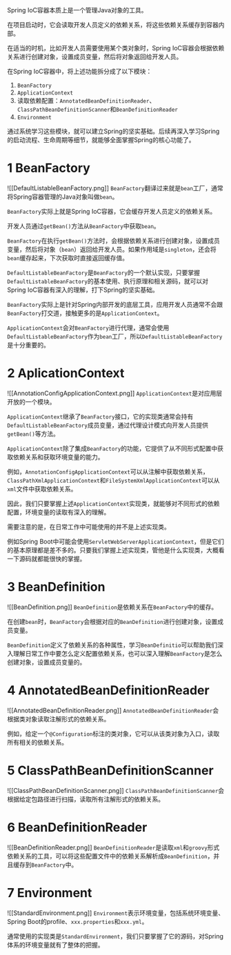 Spring IoC容器本质上是一个管理Java对象的工具。

在项目启动时，它会读取开发人员定义的依赖关系，将这些依赖关系缓存到容器内部。

在适当的时机，比如开发人员需要使用某个类对象时，Spring IoC容器会根据依赖关系进行创建对象，设置成员变量，然后将对象返回给开发人员。

在Spring IoC容器中，将上述功能拆分成了以下模块：
1. `BeanFactory`
2. `ApplicationContext`
4. 读取依赖配置：`AnnotatedBeanDefinitionReader`、`ClassPathBeanDefinitionScanner`和`BeanDefinitionReader`
5. `Environment`

通过系统学习这些模块，就可以建立Spring的坚实基础。后续再深入学习Spring的启动流程、生命周期等细节，就能够全面掌握Spring的核心功能了。

# 1 BeanFactory
![[DefaultListableBeanFactory.png]]
`BeanFactory`翻译过来就是`bean`工厂，通常将Spring容器管理的Java对象叫做`bean`。

`BeanFactory`实际上就是Spring IoC容器，它会缓存开发人员定义的依赖关系。

开发人员通过`getBean()`方法从`BeanFactory`中获取`bean`。

`BeanFactory`在执行`getBean()`方法时，会根据依赖关系进行创建对象，设置成员变量，然后将对象（`bean`）返回给开发人员。如果作用域是`singleton`，还会将`bean`缓存起来，下次获取时直接返回缓存值。

`DefaultListableBeanFactory`是`BeanFactory`的一个默认实现，只要掌握`DefaultListableBeanFactory`的基本使用、执行原理和相关源码，就可以对Spring IoC容器有深入的理解，打下Spring的坚实基础。

`BeanFactory`实际上是针对Spring内部开发的底层工具，应用开发人员通常不会跟`BeanFactory`打交道，接触更多的是`ApplicationContext`。

`ApplicationContext`会对`BeanFactory`进行代理，通常会使用`DefaultListableBeanFactory`作为`bean`工厂，所以`DefaultListableBeanFactory`是十分重要的。

# 2 AplicationContext
![[AnnotationConfigApplicationContext.png]]
`ApplicationContext`是对应用层开放的一个模块。

`ApplicationContext`继承了`BeanFactory`接口，它的实现类通常会持有`DefaultListableBeanFactory`成员变量，通过代理设计模式向开发人员提供`getBean()`等方法。

`ApplicationContext`除了集成`BeanFactory`的功能，它提供了从不同形式配置中获取依赖关系和获取环境变量的能力。

例如，`AnnotationConfigApplicationContext`可以从注解中获取依赖关系，`ClassPathXmlApplicationContext`和`FileSystemXmlApplicationContext`可以从`xml`文件中获取依赖关系。

因此，我们只要掌握上述`ApplicationContext`实现类，就能够对不同形式的依赖配置，环境变量的读取有深入的理解。

需要注意的是，在日常工作中可能使用的并不是上述实现类。

例如Spring Boot中可能会使用`ServletWebServerApplicationContext`，但是它们的基本原理都是差不多的。只要我们掌握上述实现类，管他是什么实现类，大概看一下源码就都能很快的掌握。

# 3 BeanDefinition
![[BeanDefinition.png]]
`BeanDefinition`是依赖关系在`BeanFactory`中的缓存。

在创建`bean`时，`BeanFactory`会根据对应的`BeanDefinition`进行创建对象，设置成员变量。

`BeanDefinition`定义了依赖关系的各种属性，学习`BeanDefinitio`可以帮助我们深入理解日常工作中要怎么定义配置依赖关系，也可以深入理解`BeanFactory`是怎么创建对象，设置成员变量的。

# 4 AnnotatedBeanDefinitionReader
![[AnnotatedBeanDefinitionReader.png]]
`AnnotatedBeanDefinitionReader`会根据类对象读取注解形式的依赖关系。

例如，给定一个`@Configuration`标注的类对象，它可以从该类对象为入口，读取所有相关的依赖关系。

# 5 ClassPathBeanDefinitionScanner
![[ClassPathBeanDefinitionScanner.png]]
`ClassPathBeanDefinitionScanner`会根据给定包路径进行扫描，读取所有注解形式的依赖关系。

# 6 BeanDefinitionReader
![[BeanDefinitionReader.png]]
`BeanDefinitionReader`是读取`xml`和`groovy`形式依赖关系的工具，可以将这些配置文件中的依赖关系解析成`BeanDefinition`，并且缓存到`BeanFactory`中。

# 7 Environment
![[StandardEnvironment.png]]
`Environment`表示环境变量，包括系统环境变量、Spring Boot的profile、`xxx.properties`和`xxx.yml`。

通常使用的实现类是`StandardEnvironment`，我们只要掌握了它的源码，对Spring体系的环境变量就有了整体的把握。